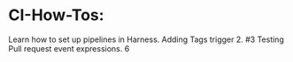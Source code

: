 # CI-How-Tos: 
Learn how to set up pipelines in Harness.
Adding Tags trigger 2. #3
Testing Pull request event expressions. 6
